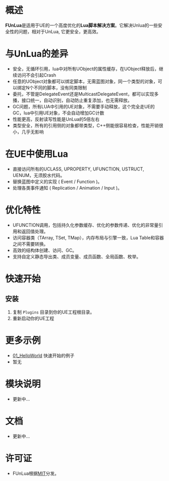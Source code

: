 
# 概述
**FUnLua**是适用于UE的一个高度优化的**Lua脚本解决方案**。它解决Unlua的一些安全性的问题，相对于UnLua, 它更安全，更高效。
# 与UnLua的差异
* 安全，无循环引用，lua中对所有UObject的属性缓存，在UObject释放后，继续访问不会引起Crash
* 任意的UObject对象都可以绑定脚本，无需蓝图对象，同一个类型的对象，可以绑定N个不同的脚本，没有同类限制
* 委托，不管是DelegateEvent还是MulticastDelegateEvent，都可以实现多播，接口统一，自动识别，自动防止重复添加，也无需释放。
* GC问题，所有LUA中引用的UE对象，不需要手动释放，这个完全走UE的GC，lua中引用UE对象，不会自动增加GC计数
* 性能更高，反射读写性能是UnLua的5倍左右
* 类型安全，所有的引用侧的对象都带类型，C++侧能很容易检查，性能开销很小，几乎无影响

# 在UE中使用Lua
* 直接访问所有的UCLASS, UPROPERTY, UFUNCTION, USTRUCT, UENUM，无须胶水代码。
* 替换蓝图中定义的实现 ( Event / Function )。
* 处理各类事件通知 ( Replication / Animation / Input )。

# 优化特性
* UFUNCTION调用，包括持久化参数缓存、优化的参数传递、优化的非常量引用和返回值处理。
* 访问容器类（TArray, TSet, TMap），内存布局与引擎一致，Lua Table和容器之间不需要转换。
* 高效的结构体创建、访问、GC。
* 支持自定义静态导出类、成员变量、成员函数、全局函数、枚举。

# 快速开始
## 安装
  1. 复制 `Plugins` 目录到你的UE工程根目录。
  2. 重新启动你的UE工程

# 更多示例
  * [01_HelloWorld](Content/Script) 快速开始的例子
  * 暂无

# 模块说明
* 更新中...

# 文档
* 更新中...

# 许可证
* FUnLua根据[MIT](LICENSE.TXT)分发。
